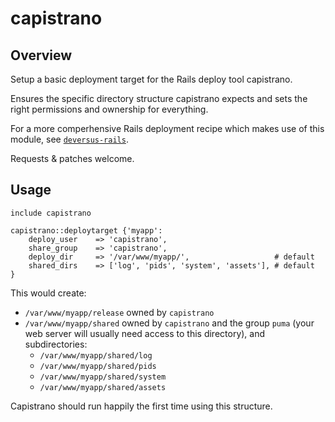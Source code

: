 # capistrano

## Overview

Setup a basic deployment target for the Rails deploy tool capistrano. 

Ensures the specific directory structure capistrano expects and sets the right permissions and ownership for everything.

For a more comperhensive Rails deployment recipe which makes use of this module, see [`deversus-rails`](https://forge.puppetlabs.com/deversus/rails).

Requests & patches welcome.

## Usage


```puppet
include capistrano

capistrano::deploytarget {'myapp':
    deploy_user    => 'capistrano',
    share_group    => 'capistrano',
    deploy_dir     => '/var/www/myapp/',                   # default
    shared_dirs    => ['log', 'pids', 'system', 'assets'], # default
}

```

This would create:

- `/var/www/myapp/release` owned by `capistrano`
- `/var/www/myapp/shared` owned by `capistrano` and the group `puma` (your web server will usually need access to this directory), and subdirectories:
    - `/var/www/myapp/shared/log`
    - `/var/www/myapp/shared/pids`
    - `/var/www/myapp/shared/system`
    - `/var/www/myapp/shared/assets`

Capistrano should run happily the first time using this structure.
